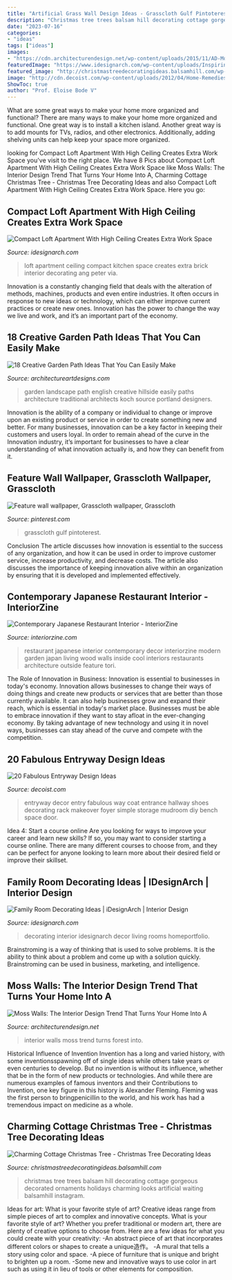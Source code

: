 ```yaml
---
title: "Artificial Grass Wall Design Ideas - Grasscloth Gulf Pintoterest"
description: "Christmas tree trees balsam hill decorating cottage gorgeous decorated ornaments holidays charming looks artificial waiting balsamhill instagram"
date: "2023-07-16"
categories:
- "ideas"
tags: ["ideas"]
images:
- "https://cdn.architecturendesign.net/wp-content/uploads/2015/11/AD-Moss-Walls-Green-Interior-Design-Trend-09.jpg"
featuredImage: "https://www.idesignarch.com/wp-content/uploads/Inspiring-High-Ceiling-Loft-Apartment_6.jpg"
featured_image: "http://christmastreedecoratingideas.balsamhill.com/wp-content/uploads/2018/02/5-4-e1518596084142.jpg"
image: "http://cdn.decoist.com/wp-content/uploads/2012/04/Home-Remedies-Entryway-Makeover.jpg"
ShowToc: true
author: "Prof. Eloise Bode V"
---
```



What are some great ways to make your home more organized and functional?
There are many ways to make your home more organized and functional. One great way is to install a kitchen island. Another great way is to add mounts for TVs, radios, and other electronics. Additionally, adding shelving units can help keep your space more organized.

	

		
looking for Compact Loft Apartment With High Ceiling Creates Extra Work Space you've visit to the right place. We have 8 Pics about Compact Loft Apartment With High Ceiling Creates Extra Work Space like Moss Walls: The Interior Design Trend That Turns Your Home Into A, Charming Cottage Christmas Tree - Christmas Tree Decorating Ideas and also Compact Loft Apartment With High Ceiling Creates Extra Work Space. Here you go:
		
    
## Compact Loft Apartment With High Ceiling Creates Extra Work Space

<img loading=lazy src="https://www.idesignarch.com/wp-content/uploads/Inspiring-High-Ceiling-Loft-Apartment_6.jpg" onerror="this.onerror=null;this.src='https://tse2.mm.bing.net/th?id=OIP.tI6MWjK3jweY5Z5Jt7dLZgHaIO&amp;pid=15.1';" alt="Compact Loft Apartment With High Ceiling Creates Extra Work Space">

_Source: idesignarch.com_

>loft apartment ceiling compact kitchen space creates extra brick interior decorating ang peter via. 

	

Innovation is a constantly changing field that deals with the alteration of methods, machines, products and even entire industries. It often occurs in response to new ideas or technology, which can either improve current practices or create new ones. Innovation has the power to change the way we live and work, and it’s an important part of the economy.

    
## 18 Creative Garden Path Ideas That You Can Easily Make

<img loading=lazy src="https://www.architectureartdesigns.com/wp-content/uploads/2016/05/7-25.jpg" onerror="this.onerror=null;this.src='https://tse3.mm.bing.net/th?id=OIP.SS728VYu9S9QU0dyzNAi3gHaJ4&amp;pid=15.1';" alt="18 Creative Garden Path Ideas That You Can Easily Make">

_Source: architectureartdesigns.com_

>garden landscape path english creative hillside easily paths architecture traditional architects koch source portland designers. 

	

Innovation is the ability of a company or individual to change or improve upon an existing product or service in order to create something new and better. For many businesses, innovation can be a key factor in keeping their customers and users loyal. In order to remain ahead of the curve in the Innovation industry, it’s important for businesses to have a clear understanding of what innovation actually is, and how they can benefit from it.

    
## Feature Wall Wallpaper, Grasscloth Wallpaper, Grasscloth

<img loading=lazy src="https://i.pinimg.com/736x/d3/a6/b8/d3a6b8ce575beb49805628bb42c1c29e--chic-wallpaper-wallpaper-designs.jpg" onerror="this.onerror=null;this.src='https://tse1.mm.bing.net/th?id=OIP.gWwd8zZFXG7vxtG_cqUK8gDREq&amp;pid=15.1';" alt="Feature wall wallpaper, Grasscloth wallpaper, Grasscloth">

_Source: pinterest.com_

>grasscloth gulf pintoterest. 

	

Conclusion
The article discusses how innovation is essential to the success of any organization, and how it can be used in order to improve customer service, increase productivity, and decrease costs. The article also discusses the importance of keeping innovation alive within an organization by ensuring that it is developed and implemented effectively.

    
## Contemporary Japanese Restaurant Interior - InteriorZine

<img loading=lazy src="https://www.interiorzine.com/wp-content/uploads/2011/12/japanese-restaurant-interior-organi-wall.jpg" onerror="this.onerror=null;this.src='https://tse1.mm.bing.net/th?id=OIP.tx0G3X_zp3wRLVRJhvMqGgHaJE&amp;pid=15.1';" alt="Contemporary Japanese Restaurant Interior - InteriorZine">

_Source: interiorzine.com_

>restaurant japanese interior contemporary decor interiorzine modern garden japan living wood walls inside cool interiors restaurants architecture outside feature tori. 

	

The Role of Innovation in Business:
Innovation is essential to businesses in today's economy. Innovation allows businesses to change their ways of doing things and create new products or services that are better than those currently available. It can also help businesses grow and expand their reach, which is essential in today's market place.
Businesses must be able to embrace innovation if they want to stay afloat in the ever-changing economy. By taking advantage of new technology and using it in novel ways, businesses can stay ahead of the curve and compete with the competition.

    
## 20 Fabulous Entryway Design Ideas

<img loading=lazy src="http://cdn.decoist.com/wp-content/uploads/2012/04/Home-Remedies-Entryway-Makeover.jpg" onerror="this.onerror=null;this.src='https://tse4.mm.bing.net/th?id=OIP.y5UQIPE_8gkl8mKl1bVnIgHaKX&amp;pid=15.1';" alt="20 Fabulous Entryway Design Ideas">

_Source: decoist.com_

>entryway decor entry fabulous way coat entrance hallway shoes decorating rack makeover foyer simple storage mudroom diy bench space door. 

	

Idea 4: Start a course online
Are you looking for ways to improve your career and learn new skills? If so, you may want to consider starting a course online. There are many different courses to choose from, and they can be perfect for anyone looking to learn more about their desired field or improve their skillset.

    
## Family Room Decorating Ideas | IDesignArch | Interior Design

<img loading=lazy src="https://www.idesignarch.com/wp-content/uploads/Family-Room-Decorating-Ideas_5.jpg" onerror="this.onerror=null;this.src='https://tse2.mm.bing.net/th?id=OIP.acuqU-2D6-7x_MFu-o71vQHaJR&amp;pid=15.1';" alt="Family Room Decorating Ideas | iDesignArch | Interior Design">

_Source: idesignarch.com_

>decorating interior idesignarch decor living rooms homeportfolio. 

	

Brainstroming is a way of thinking that is used to solve problems. It is the ability to think about a problem and come up with a solution quickly. Brainstroming can be used in business, marketing, and intelligence.

    
## Moss Walls: The Interior Design Trend That Turns Your Home Into A

<img loading=lazy src="https://cdn.architecturendesign.net/wp-content/uploads/2015/11/AD-Moss-Walls-Green-Interior-Design-Trend-09.jpg" onerror="this.onerror=null;this.src='https://tse4.mm.bing.net/th?id=OIP.Uwu0-8FWijdpt_l1qRzekQHaJ3&amp;pid=15.1';" alt="Moss Walls: The Interior Design Trend That Turns Your Home Into A">

_Source: architecturendesign.net_

>interior walls moss trend turns forest into. 

	

Historical Influence of Invention
Invention has a long and varied history, with some inventionsspawning off of single ideas while others take years or even centuries to develop. But no invention is without its influence, whether that be in the form of new products or technologies. And while there are numerous examples of famous inventors and their Contributions to Invention, one key figure in this history is Alexander Fleming. Fleming was the first person to bringpenicillin to the world, and his work has had a tremendous impact on medicine as a whole.

    
## Charming Cottage Christmas Tree - Christmas Tree Decorating Ideas

<img loading=lazy src="http://christmastreedecoratingideas.balsamhill.com/wp-content/uploads/2018/02/5-4-e1518596084142.jpg" onerror="this.onerror=null;this.src='https://tse1.mm.bing.net/th?id=OIP.0hpHRXZ8ft6zYlZZX8nk0gHaLd&amp;pid=15.1';" alt="Charming Cottage Christmas Tree - Christmas Tree Decorating Ideas">

_Source: christmastreedecoratingideas.balsamhill.com_

>christmas tree trees balsam hill decorating cottage gorgeous decorated ornaments holidays charming looks artificial waiting balsamhill instagram. 

	

Ideas for art: What is your favorite style of art?
Creative ideas range from simple pieces of art to complex and innovative concepts. What is your favorite style of art? Whether you prefer traditional or modern art, there are plenty of creative options to choose from. Here are a few ideas for what you could create with your creativity: 
-An abstract piece of art that incorporates different colors or shapes to create a unique造作。
-A mural that tells a story using color and space.
-A piece of furniture that is unique and bright to brighten up a room.
-Some new and innovative ways to use color in art such as using it in lieu of tools or other elements for composition.

